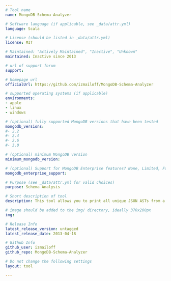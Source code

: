 ```yaml
---
# Tool name
name: MongoDB-Schema-Analyzer

# Software language (if applicable, see _data/attr.yml)
language: Scala

# License (should be listed in _data/attr.yml)
license: MIT

# Maintained: "Actively Maintained", "Inactive", "Unknown"
maintained: Inactive since 2013

# url of support forum
support: 

# homepage url
officialUrl: https://github.com/izmailoff/MongoDB-Schema-Analyzer

# supported operating systems (if applicable)
environments:
- apple
- linux
- windows

# (optional) fully supported MongoDB versions that have been tested
mongodb_versions:
#- 2.2
#- 2.4
#- 2.6
#- 3.0

# (optional) minimum MongoDB version
minimum_mongodb_version:

# (optional) Support for MongoDB Enterprise features? None, Limited, Full
mongodb_enterprise_support: 

# Purpose (see _data/attr.yml for valid choices)
purpose: Schema Analysis

# Short description of tool
description: This tool allows you to print all unique JSON ASTs from a MongoDB collection.

# image should be added to the img/ directory, ideally 370x200px
img: 

# Release Info
latest_release_version: untagged
latest_release_date: 2013-04-18

# Github Info
github_user: izmailoff
github_repo: MongoDB-Schema-Analyzer

# Do not change the following settings
layout: tool

---
```


